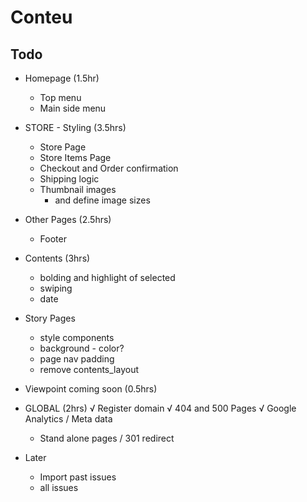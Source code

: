 # Conteu

## Todo

* Homepage (1.5hr)
  * Top menu
  * Main side menu

* STORE - Styling (3.5hrs)
  * Store Page
  * Store Items Page
  * Checkout and Order confirmation
  * Shipping logic
  * Thumbnail images
    - and define image sizes
* Other Pages (2.5hrs)
  * Footer
* Contents (3hrs)
  * bolding and highlight of selected
  * swiping
  * date
* Story Pages
  - style components
  - background - color?
  - page nav padding
  - remove contents_layout
* Viewpoint coming soon (0.5hrs)

* GLOBAL (2hrs)
  √ Register domain
  √ 404 and 500 Pages
  √ Google Analytics
  / Meta data
    - Stand alone pages
  / 301 redirect

* Later
  * Import past issues
  * all issues
